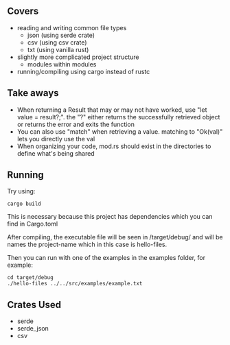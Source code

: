 ## Covers
- reading and writing common file types
    - json (using serde crate)
    - csv (using csv crate)
    - txt (using vanilla rust)
- slightly more complicated project structure
    - modules within modules
- running/compiling using cargo instead of rustc

## Take aways
- When returning a Result that may or may not have worked, use "let value = result?;". the "?" either returns the successfully retrieved object or returns the error and exits the function
- You can also use "match" when retrieving a value. matching to "Ok(val)" lets you directly use the val
- When organizing your code, mod.rs should exist in the directories to define what's being shared

## Running
Try using:

```
cargo build
```

This is necessary because this project has dependencies which you can find in Cargo.toml

After compiling, the executable file will be seen in /target/debug/ and will be names the project-name which in this case is hello-files.

Then you can run with one of the examples in the examples folder, for example:

```
cd target/debug
./hello-files ../../src/examples/example.txt
```

## Crates Used
- serde
- serde_json
- csv